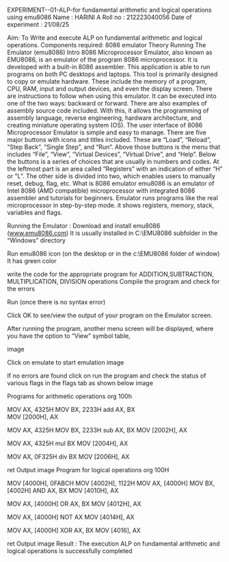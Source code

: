 EXPERIMENT--01-ALP-for fundamental arithmetic and logical operations using emu8086
Name : HARINI A Roll no : 212223040056 Date of experiment : 21/08/25

Aim: To Write and execute ALP on fundamental arithmetic and logical operations.
Components required: 8086 emulator
Theory
Running The Emulator (emu8086) Intro 8086 Microprocessor Emulator, also known as EMU8086, is an emulator of the program 8086 microprocessor. It is developed with a built-in 8086 assembler. This application is able to run programs on both PC desktops and laptops. This tool is primarily designed to copy or emulate hardware. These include the memory of a program, CPU, RAM, input and output devices, and even the display screen. There are instructions to follow when using this emulator. It can be executed into one of the two ways: backward or forward. There are also examples of assembly source code included. With this, it allows the programming of assembly language, reverse engineering, hardware architecture, and creating miniature operating system (OS). The user interface of 8086 Microprocessor Emulator is simple and easy to manage. There are five major buttons with icons and titles included. These are “Load”, “Reload”, “Step Back”, “Single Step”, and “Run”. Above those buttons is the menu that includes “File”, “View”, “Virtual Devices”, “Virtual Drive”, and “Help”. Below the buttons is a series of choices that are usually in numbers and codes. At the leftmost part is an area called “Registers” with an indication of either “H” or “L”. The other side is divided into two, which enables users to manually reset, debug, flag, etc. What is 8086 emulator emu8086 is an emulator of Intel 8086 (AMD compatible) microprocessor with integrated 8086 assembler and tutorials for beginners. Emulator runs programs like the real microprocessor in step-by-step mode. it shows registers, memory, stack, variables and flags.

Running the Emulator :
Download and install emu8086 (www.emu8086.com) It is usually installed in C:\EMU8086 subfolder in the “Windows” directory

Run emu8086 icon (on the desktop or in the c:\EMU8086 folder of window) It has green color

 write the code for the appropriate program for ADDITION,SUBTRACTION, MULTIPLICATION,  DIVISION operations 
Compile the program and check for the errors

Run (once there is no syntax error)

Click OK to see/view the output of your program on the Emulator screen.

After running the program, another menu screen will be displayed, where you have the option to “View” symbol table,

image

Click on emulate to start emulation
image

If no errors are found click on run the program and check the status of various flags in the flags tab as shown below
image

Programs for arithmetic operations
org 100h  

MOV AX, 4325H
MOV BX, 2233H
add AX, BX  
MOV [2000H], AX

MOV AX, 4325H
MOV BX, 2233H
sub AX, BX
MOV [2002H], AX

MOV AX, 4325H
mul BX
MOV [2004H], AX

MOV AX, 0F325H
div BX
MOV [2006H], AX

ret
Output
image
Program for logical operations
org 100H  

MOV [4000H], 0FABCH
MOV [4002H], 1122H
MOV AX, [4000H]
MOV BX, [4002H]
AND AX, BX
MOV [4010H], AX

MOV AX, [4000H]
OR AX, BX
MOV [4012H], AX 

MOV AX, [4000H]
NOT AX
MOV [4014H], AX

MOV AX, [4000H]
XOR AX, BX
MOV [4016], AX

ret
Output
image
Result :
The execution ALP on fundamental arithmetic and logical operations is successfully completed
